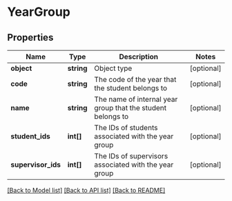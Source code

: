 # YearGroup

## Properties
Name | Type | Description | Notes
------------ | ------------- | ------------- | -------------
**object** | **string** | Object type | [optional] 
**code** | **string** | The code of the year that the student belongs to | [optional] 
**name** | **string** | The name of internal year group that the student belongs to | [optional] 
**student_ids** | **int[]** | The IDs of students associated with the year group | [optional] 
**supervisor_ids** | **int[]** | The IDs of supervisors associated with the year group | [optional] 

[[Back to Model list]](../README.md#documentation-for-models) [[Back to API list]](../README.md#documentation-for-api-endpoints) [[Back to README]](../README.md)


